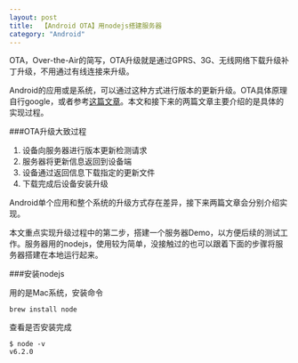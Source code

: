 ```yaml
---
layout: post
title:  【Android OTA】用nodejs搭建服务器
category: "Android"
---
```


OTA，Over-the-Air的简写，OTA升级就是通过GPRS、3G、无线网络下载升级补丁升级，不用通过有线连接来升级。

Android的应用或是系统，可以通过这种方式进行版本的更新升级。OTA具体原理自行google，或者参考[这篇文章](https://source.android.com/devices/tech/ota/)。本文和接下来的两篇文章主要介绍的是具体的实现过程。


###OTA升级大致过程

1.	设备向服务器进行版本更新检测请求
2.	服务器将更新信息返回到设备端
3.	设备通过返回信息下载指定的更新文件
4.	下载完成后设备安装升级

Android单个应用和整个系统的升级方式存在差异，接下来两篇文章会分别介绍实现。

本文重点实现升级过程中的第二步，搭建一个服务器Demo，以方便后续的测试工作。服务器用的nodejs，使用较为简单，没接触过的也可以跟着下面的步骤将服务器搭建在本地运行起来。

###安装nodejs

用的是Mac系统，安装命令

	brew install node
	
查看是否安装完成

	$ node -v
	v6.2.0